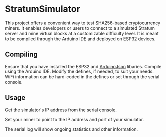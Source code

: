 # StratumSimulator
This project offers a convenient way to test SHA256-based cryptocurrency miners. 
It enables developers or users to connect to a simulated Stratum server and mine 
virtual blocks at a customizable difficulty level. It is meant to be compiled
through the Arduino IDE and deployed on ESP32 devices.


## Compiling

Ensure that you have installed the ESP32 and [ArduinoJson](https://arduinojson.org/) libaries.
Compile using the Arduino IDE.
Modify the defines, if needed, to suit your needs.
WiFi information can be hard-coded in the defines or set through the serial console.

## Usage

Get the simulator's IP address from the serial console.

Set your miner to point to the IP address and port of your simulator.

The serial log will show ongoing statistics and other information.
